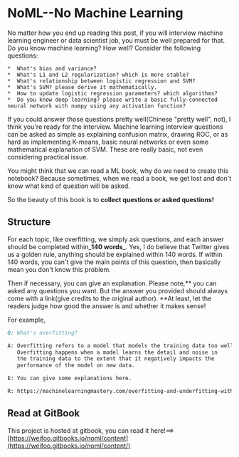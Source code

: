# NoML--No Machine Learning

No matter how you end up reading this post, if you will interview machine learning engineer or data scientist job,
you must be well prepared for that. Do you know machine learning? How well?  Consider the following questions:

```
*  What's bias and variance?
*  What's L1 and L2 regularization? which is more stable?
*  What's relationship between logistic regression and SVM?
*  What's SVM? please derive it mathematically.
*  How to update logistic regression parameters? which algorithms? 
*  Do you know deep learning? please write a basic fully-connected neural network with numpy using any activation function?

```
If you could answer those questions pretty well(Chinese "pretty well", not), I think you're ready for the interview. 
Machine learning interview questions can be asked as simple as explaining confusion matrix, drawing ROC, or as hard as implementing K-means, basic neural networks or even some mathematical explanation of SVM. These are really basic, not even considering practical issue. 

You might think that we can read a ML book, why do we need to create this notebook? Because sometimes, when we read a book, we get lost and  don't know what kind of question will be asked.

So the beauty of this book is to **collect questions or asked questions!**

## Structure

For each topic, like overfitting, we simply ask questions, and each answer should be completed within_**140 words**_. Yes, I do believe that Twitter gives us a golden rule, anything should be explained within 140 words. If within 140 words,  you can't give the main points of this question, then basically mean you don't know this problem.

Then if necessary, you can give an explanation. Please note,** you can asked any questions you want.  But the answer you provided should always come with a link\(give credits to the original author\).  **At least, let the readers judge how good the answer is and whether it makes sense!

For example,

```markdown
Q: What's overfitting?

A: Overfitting refers to a model that models the training data too well.
   Overfitting happens when a model learns the detail and noise in 
   the training data to the extent that it negatively impacts the 
   performance of the model on new data.

E: You can give some explanations here.

R: https://machinelearningmastery.com/overfitting-and-underfitting-with-machine-learning-algorithms/
```

## Read at GitBook

This project is hosted at gitbook, you can read it here!==&gt;[https://weifoo.gitbooks.io/noml/content](https://weifoo.gitbooks.io/noml/content/)



